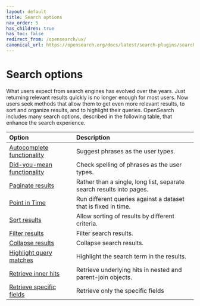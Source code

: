 ```yaml
---
layout: default
title: Search options
nav_order: 5
has_children: true
has_toc: false
redirect_from: /opensearch/ux/
canonical_url: https://opensearch.org/docs/latest/search-plugins/searching-data/index/
---
```


# Search options

What users expect from search engines has evolved over the years. Just returning relevant results quickly is no longer enough for most users. Now users seek methods that allow them to get even more relevant results, to sort and organize results, and to highlight their queries. OpenSearch includes many search options, described in the following table, that enhance the search experience.

Option | Description
:--- | :---
[Autocomplete functionality]({{site.url}}{{site.baseurl}}/opensearch/search/autocomplete/) | Suggest phrases as the user types.
[Did-you-mean functionality]({{site.url}}{{site.baseurl}}/opensearch/search/did-you-mean/) | Check spelling of phrases as the user types.
[Paginate results]({{site.url}}{{site.baseurl}}/opensearch/search/paginate/) | Rather than a single, long list, separate search results into pages.
[Point in Time]({{site.url}}{{site.baseurl}}/search-plugins/searching-data/point-in-time/) | Run different queries against a dataset that is fixed in time. 
[Sort results]({{site.url}}{{site.baseurl}}/opensearch/search/sort/) | Allow sorting of results by different criteria.
[Filter results]({{site.url}}{{site.baseurl}}/search-plugins/filter-search/) | Filter search results.
[Collapse results]({{site.url}}{{site.baseurl}}/search-plugins/collapse-search/) | Collapse search results.
[Highlight query matches]({{site.url}}{{site.baseurl}}/opensearch/search/highlight/) | Highlight the search term in the results.
[Retrieve inner hits]({{site.url}}{{site.baseurl}}/search-plugins/searching-data/inner-hits/) | Retrieve underlying hits in nested and parent-join objects.
[Retrieve specific fields]({{site.url}}{{site.baseurl}}/search-plugins/searching-data/retrieve-specific-fields/) | Retrieve only the specific fields

